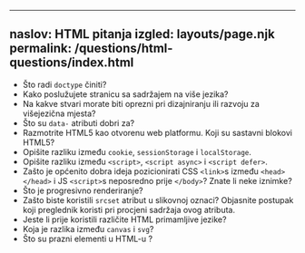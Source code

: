***

## naslov: HTML pitanja&#xA;izgled: layouts/page.njk&#xA;permalink: /questions/html-questions/index.html

*   Što radi `doctype` činiti?
*   Kako poslužujete stranicu sa sadržajem na više jezika?
*   Na kakve stvari morate biti oprezni pri dizajniranju ili razvoju za višejezična mjesta?
*   Što su `data-` atributi dobri za?
*   Razmotrite HTML5 kao otvorenu web platformu. Koji su sastavni blokovi HTML5?
*   Opišite razliku između `cookie`, `sessionStorage` i `localStorage`.
*   Opišite razliku između `<script>`, `<script async>` i `<script defer>`.
*   Zašto je općenito dobra ideja pozicionirati CSS `<link>`s između `<head></head>` i JS `<script>`s neposredno prije `</body>`? Znate li neke iznimke?
*   Što je progresivno renderiranje?
*   Zašto biste koristili `srcset` atribut u slikovnoj oznaci? Objasnite postupak koji preglednik koristi pri procjeni sadržaja ovog atributa.
*   Jeste li prije koristili različite HTML primamljive jezike?
*   Koja je razlika između `canvas` i `svg`?
*   Što su prazni elementi u HTML-u ?
